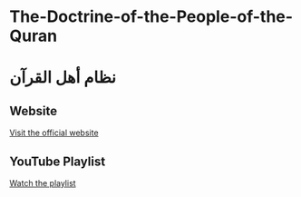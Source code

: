 # The-Doctrine-of-the-People-of-the-Quran
# نظام أهل القرآن

## Website  
[Visit the official website](https://ehlquran.com)  

## YouTube Playlist  
[Watch the playlist](https://youtube.com/playlist?list=PL8WJN3-NAmZO7fZhcpeoxZHWoxP21Himx&si=R7Ludu-a2DuQqn_M)  
